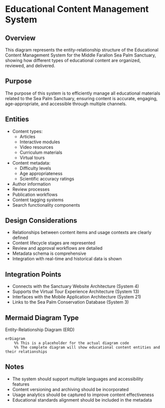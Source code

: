 # Educational Content Management System

## Overview
This diagram represents the entity-relationship structure of the Educational Content Management System for the Middle Farallon Sea Palm Sanctuary, showing how different types of educational content are organized, reviewed, and delivered.

## Purpose
The purpose of this system is to efficiently manage all educational materials related to the Sea Palm Sanctuary, ensuring content is accurate, engaging, age-appropriate, and accessible through multiple channels.

## Entities
- Content types:
  - Articles
  - Interactive modules
  - Video resources
  - Curriculum materials
  - Virtual tours
- Content metadata:
  - Difficulty levels
  - Age appropriateness
  - Scientific accuracy ratings
- Author information
- Review processes
- Publication workflows
- Content tagging systems
- Search functionality components

## Design Considerations
- Relationships between content items and usage contexts are clearly defined
- Content lifecycle stages are represented
- Review and approval workflows are detailed
- Metadata schema is comprehensive
- Integration with real-time and historical data is shown

## Integration Points
- Connects with the Sanctuary Website Architecture (System 4)
- Supports the Virtual Tour Experience Architecture (System 13)
- Interfaces with the Mobile Application Architecture (System 21)
- Links to the Sea Palm Conservation Database (System 3)

## Mermaid Diagram Type
Entity-Relationship Diagram (ERD)

```mermaid
erDiagram
    %% This is a placeholder for the actual diagram code
    %% The complete diagram will show educational content entities and their relationships
```

## Notes
- The system should support multiple languages and accessibility features
- Content versioning and archiving should be incorporated
- Usage analytics should be captured to improve content effectiveness
- Educational standards alignment should be included in the metadata

